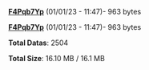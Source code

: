 [**F4Pqb7Yp**](/data/F4Pqb7Yp.txt) (01/01/23 - 11:47)- 963 bytes

[**F4Pqb7Yp**](/data/F4Pqb7Yp.txt) (01/01/23 - 11:47)- 963 bytes

**Total Datas**: 2504

**Total Size**: 16.10 MB / 16.1 MB
